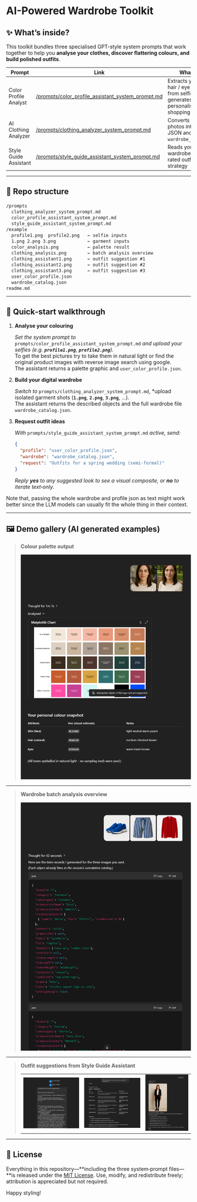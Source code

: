 # AI-Powered Wardrobe Toolkit

## ✨ What’s inside?

This toolkit bundles three specialised GPT-style system prompts that work together to help you **analyse your clothes, discover flattering colours, and build polished outfits**.

| Prompt                | Link                                                                                                      | What it does                                                                                                  |
| --------------------- | --------------------------------------------------------------------------------------------------------- | ------------------------------------------------------------------------------------------------------------- |
| Color Profile Analyst | [/prompts/color\_profile\_assistant\_system\_prompt.md](prompts/color_profile_assistant_system_prompt.md) | Extracts your skin / hair / eye HEX values from selfies and generates a personalised palette + shopping chart |
| AI Clothing Analyzer  | [/prompts/clothing\_analyzer\_system\_prompt.md](prompts/clothing_analyzer_system_prompt.md)              | Converts garment photos into strict JSON and maintains `wardrobe_catalog.json`                                |
| Style Guide Assistant | [/prompts/style\_guide\_assistant\_system\_prompt.md](prompts/style_guide_assistant_system_prompt.md)     | Reads your palette + wardrobe and returns rated outfits and strategy                                          |

---

## 📂 Repo structure

```
/prompts
  clothing_analyzer_system_prompt.md
  color_profile_assistant_system_prompt.md
  style_guide_assistant_system_prompt.md
/example
  profile1.png  profile2.png   ← selfie inputs
  1.png 2.png 3.png            ← garment inputs
  color_analysis.png           ← palette result
  clothing_analysis.png        ← batch analysis overview
  clothing_assistant1.png      ← outfit suggestion #1
  clothing_assistant2.png      ← outfit suggestion #2
  clothing_assistant3.png      ← outfit suggestion #3
  user_color_profile.json
  wardrobe_catalog.json
readme.md
```

---

## 🚀 Quick‑start walkthrough

1. **Analyse your colouring**

   *Set the system prompt to* `prompts/color_profile_assistant_system_prompt.md` *and upload your selfies (e.g. **`profile1.png`**, **`profile2.png`**).*  
   To get the best pictures try to take them in natural light or find the original product images with reverse image search using google.  
   The assistant returns a palette graphic and `user_color_profile.json`.

2. **Build your digital wardrobe**

   *Switch to* `prompts/clothing_analyzer_system_prompt.md`, *upload isolated garment shots (**`1.png`**, **`2.png`**, **`3.png`**, …).  
   The assistant returns the described objects and the full wardrobe file `wardrobe_catalog.json`.  

3. **Request outfit ideas**

   *With* `prompts/style_guide_assistant_system_prompt.md` *active, send:*

   ```json
   {
     "profile": "user_color_profile.json",
     "wardrobe": "wardrobe_catalog.json",
     "request": "Outfits for a spring wedding (semi‑formal)"
   }
   ```

   *Reply ****yes**** to any suggested look to see a visual composite, or ****no**** to iterate text‑only.*

Note that, passing the whole wardrobe and profile json as text might work better since the LLM models can usually fit the whole thing in their context.

---

## 🖼️ Demo gallery (AI generated examples)

> **Colour palette output**
> 
> ![Colour analysis](example/color_analysis.png)

---

> **Wardrobe batch analysis overview**
> 
> ![Clothing analysis](example/clothing_analysis.png)

---

> **Outfit suggestions from Style Guide Assistant**
> 
> |                                              |                                              |                                              |
> |:--------------------------------------------:|:--------------------------------------------:|:--------------------------------------------:|
> | ![Outfit 1](example/clothing_assistant1.png) | ![Outfit 2](example/clothing_assistant2.png) | ![Outfit 3](example/clothing_assistant3.png) |


---


## 📝 License

Everything in this repository—\*\*including the three system‑prompt files—\*\*is released under the [MIT License](LICENSE). Use, modify, and redistribute freely; attribution is appreciated but not required.

Happy styling!
